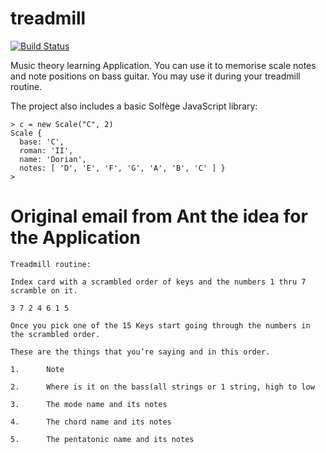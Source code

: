 # treadmill

[![Build Status](https://travis-ci.org/petvajda/treadmill.svg?branch=master)](https://travis-ci.org/petvajda/treadmill)

Music theory learning Application. You can use it to memorise scale notes and
note positions on bass guitar. You may use it during your treadmill routine.

The project also includes a basic Solfège JavaScript library:

```
> c = new Scale("C", 2)
Scale {
  base: 'C',
  roman: 'II',
  name: 'Dorian',
  notes: [ 'D', 'E', 'F', 'G', 'A', 'B', 'C' ] }
>
```

# Original email from Ant the idea for the Application

```
Treadmill routine:

Index card with a scrambled order of keys and the numbers 1 thru 7 scramble on it.

3 7 2 4 6 1 5

Once you pick one of the 15 Keys start going through the numbers in the scrambled order.

These are the things that you’re saying and in this order.

1.      Note

2.      Where is it on the bass(all strings or 1 string, high to low

3.      The mode name and its notes

4.      The chord name and its notes

5.      The pentatonic name and its notes
```
